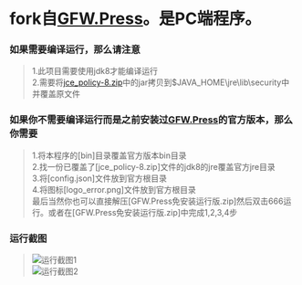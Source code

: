 
# fork自[GFW.Press](https://github.com/chinashiyu/gfw.press)。是PC端程序。


### 如果需要编译运行，那么请注意

> 1.此项目需要使用jdk8才能编译运行<br/>
> 2.需要将[jce_policy-8.zip](https://github.com/lyx32/gfw.press/blob/master/jce_policy-8.zip)中的jar拷贝到$JAVA_HOME\jre\lib\security中并覆盖原文件<br/>


### 如果你不需要编译运行而是之前安装过[GFW.Press](https://gfw.press)的官方版本，那么你需要

> 1.将本程序的[bin]目录覆盖官方版本bin目录<br/>
> 2.找一份已覆盖了[jce_policy-8.zip]文件的jdk8的jre覆盖官方jre目录<br/>
> 3.将[config.json]文件放到官方根目录<br/>
> 4.将图标[logo_error.png]文件放到官方根目录<br/>
> 最后当然你也可以直接解压[GFW.Press免安装运行版.zip]然后双击666运行。或者在[GFW.Press免安装运行版.zip]中完成1,2,3,4步<br/>


### 运行截图

>![运行截图1](https://github.com/lyx32/gfw.press/blob/master/images/1.png)<br/>
>![运行截图2](https://github.com/lyx32/gfw.press/blob/master/images/2.png)